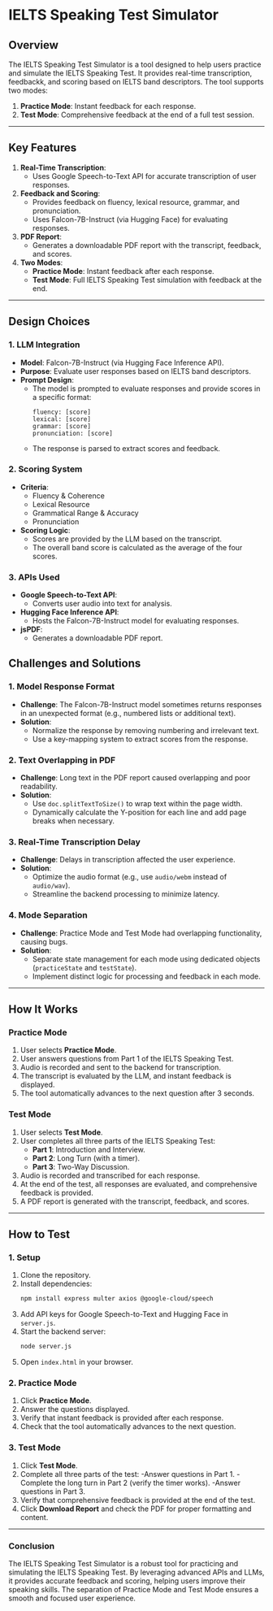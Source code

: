 # IELTS Speaking Test Simulator

## Overview
The IELTS Speaking Test Simulator is a tool designed to help users practice and simulate the IELTS Speaking Test. It provides real-time transcription, feedbackk, and scoring based on IELTS band descriptors. The tool supports two modes:
1. **Practice Mode**: Instant feedback for each response.
2. **Test Mode**: Comprehensive feedback at the end of a full test session.

---

## Key Features
1. **Real-Time Transcription**:
   - Uses Google Speech-to-Text API for accurate transcription of user responses.
2. **Feedback and Scoring**:
   - Provides feedback on fluency, lexical resource, grammar, and pronunciation.
   - Uses Falcon-7B-Instruct (via Hugging Face) for evaluating responses.
3. **PDF Report**:
   - Generates a downloadable PDF report with the transcript, feedback, and scores.
4. **Two Modes**:
   - **Practice Mode**: Instant feedback after each response.
   - **Test Mode**: Full IELTS Speaking Test simulation with feedback at the end.

---

## Design Choices

### 1. LLM Integration
- **Model**: Falcon-7B-Instruct (via Hugging Face Inference API).
- **Purpose**: Evaluate user responses based on IELTS band descriptors.
- **Prompt Design**:
  - The model is prompted to evaluate responses and provide scores in a specific format:
    ```
    fluency: [score]
    lexical: [score]
    grammar: [score]
    pronunciation: [score]
    ```
  - The response is parsed to extract scores and feedback.

### 2. Scoring System
- **Criteria**:
  - Fluency & Coherence
  - Lexical Resource
  - Grammatical Range & Accuracy
  - Pronunciation
- **Scoring Logic**:
  - Scores are provided by the LLM based on the transcript.
  - The overall band score is calculated as the average of the four scores.

### 3. APIs Used
- **Google Speech-to-Text API**:
  - Converts user audio into text for analysis.
- **Hugging Face Inference API**:
  - Hosts the Falcon-7B-Instruct model for evaluating responses.
- **jsPDF**:
  - Generates a downloadable PDF report.


## Challenges and Solutions

### 1. Model Response Format
- **Challenge**: The Falcon-7B-Instruct model sometimes returns responses in an unexpected format (e.g., numbered lists or additional text).
- **Solution**:
  - Normalize the response by removing numbering and irrelevant text.
  - Use a key-mapping system to extract scores from the response.

### 2. Text Overlapping in PDF
- **Challenge**: Long text in the PDF report caused overlapping and poor readability.
- **Solution**:
  - Use `doc.splitTextToSize()` to wrap text within the page width.
  - Dynamically calculate the Y-position for each line and add page breaks when necessary.

### 3. Real-Time Transcription Delay
- **Challenge**: Delays in transcription affected the user experience.
- **Solution**:
  - Optimize the audio format (e.g., use `audio/webm` instead of `audio/wav`).
  - Streamline the backend processing to minimize latency.

### 4. Mode Separation
- **Challenge**: Practice Mode and Test Mode had overlapping functionality, causing bugs.
- **Solution**:
  - Separate state management for each mode using dedicated objects (`practiceState` and `testState`).
  - Implement distinct logic for processing and feedback in each mode.

---

## How It Works

### Practice Mode
1. User selects **Practice Mode**.
2. User answers questions from Part 1 of the IELTS Speaking Test.
3. Audio is recorded and sent to the backend for transcription.
4. The transcript is evaluated by the LLM, and instant feedback is displayed.
5. The tool automatically advances to the next question after 3 seconds.

### Test Mode
1. User selects **Test Mode**.
2. User completes all three parts of the IELTS Speaking Test:
   - **Part 1**: Introduction and Interview.
   - **Part 2**: Long Turn (with a timer).
   - **Part 3**: Two-Way Discussion.
3. Audio is recorded and transcribed for each response.
4. At the end of the test, all responses are evaluated, and comprehensive feedback is provided.
5. A PDF report is generated with the transcript, feedback, and scores.

---

## How to Test

### 1. Setup
1. Clone the repository.
2. Install dependencies:
   ```bash
   npm install express multer axios @google-cloud/speech
     ```
3. Add API keys for Google Speech-to-Text and Hugging Face in `server.js`.
4. Start the backend server:
    ```bash
    node server.js
    ```
5. Open `index.html` in your browser.

### 2. Practice Mode
1. Click **Practice Mode**.
2. Answer the questions displayed.
3. Verify that instant feedback is provided after each response.
4. Check that the tool automatically advances to the next question.

### 3. Test Mode
1. Click **Test Mode**.
2. Complete all three parts of the test:
-Answer questions in Part 1.
-Complete the long turn in Part 2 (verify the timer works).
-Answer questions in Part 3.
3. Verify that comprehensive feedback is provided at the end of the test.
4. Click **Download Report** and check the PDF for proper formatting and content.

---

### Conclusion
The IELTS Speaking Test Simulator is a robust tool for practicing and simulating the IELTS Speaking Test. By leveraging advanced APIs and LLMs, it provides accurate feedback and scoring, helping users improve their speaking skills. The separation of Practice Mode and Test Mode ensures a smooth and focused user experience.
